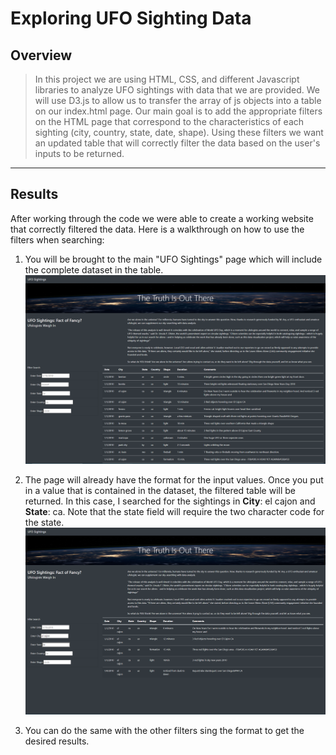 # Exploring UFO Sighting Data
## Overview
> In this project we are using HTML, CSS, and different Javascript libraries to analyze UFO sightings with data that we are provided. We will use D3.js to allow us to transfer the array of js objects into a table on our index.html page. Our main goal is to add the appropriate filters on the HTML page that correspond to the characteristics of each sighting (city, country, state, date, shape). Using these filters we want an updated table that will correctly 
filter the data based on the user's inputs to be returned. 
---

## Results
After working through the code we were able to create a working website that correctly filtered the data.
Here is a walkthrough on how to use the filters when searching:

1. You will be brought to the main "UFO Sightings" page which will include the complete dataset in the table.
![](https://github.com/mooshak21/UFOs/blob/main/static/images/mainPageNoFilter.png)

2. The page will already have the format for the input values. Once you put in a value that is contained in the dataset, the filtered table will be returned. In this case, I searched for the sightings in **City**: el cajon and **State**: ca. Note that the state field will require the two character code for the state.
![](https://github.com/mooshak21/UFOs/blob/main/static/images/filterCityState.png)

3. You can do the same with the other filters sing the format to get the desired results.